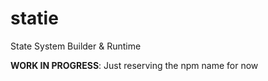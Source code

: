 # statie
State System Builder &amp; Runtime

**WORK IN PROGRESS**: Just reserving the npm name for now
